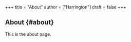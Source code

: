 +++
title = "About"
author = ["Harrington"]
draft = false
+++

## About {#about}

This is the about page.
